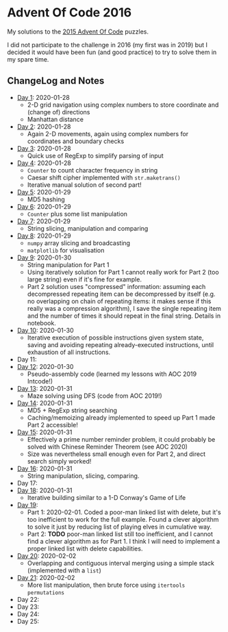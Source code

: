 # Advent Of Code 2016

My solutions to the [2015 Advent Of Code](https://adventofcode.com/2016) puzzles.

I did not participate to the challenge in 2016 (my first was in 2019) but I decided it would have been fun (and good practice) to try to solve them in my spare time.

## ChangeLog and Notes

* [Day 1](Day%2001.ipynb): 2020-01-28
  * 2-D grid navigation using complex numbers to store coordinate and (change of) directions
  * Manhattan distance
* [Day 2](Day%2002.ipynb): 2020-01-28
  * Again 2-D movements, again using complex numbers for coordinates and boundary checks
* [Day 3](Day%2003.ipynb): 2020-01-28
  * Quick use of RegExp to simplify parsing of input
* [Day 4](Day%2004.ipynb): 2020-01-28
  * `Counter` to count character frequency in string
  * Caesar shift cipher implemented with `str.maketrans()`
  * Iterative manual solution of second part!
* [Day 5](Day%2005.ipynb): 2020-01-29
  * MD5 hashing
* [Day 6](Day%2006.ipynb): 2020-01-29
  * `Counter` plus some list manipulation
* [Day 7](Day%2007.ipynb): 2020-01-29
  * String slicing, manipulation and comparing
* [Day 8](Day%2008.ipynb): 2020-01-29
  * `numpy` array slicing and broadcasting
  * `matplotlib` for visualisation
* [Day 9](Day%2009.ipynb): 2020-01-30
  * String manipulation for Part 1
  * Using iteratively solution for Part 1 cannot really work for Part 2 (too large string) even if it's fine for example. 
  * Part 2 solution uses "compressed" information: assuming each decompressed repeating item can be decompressed by itself (e.g. no overlapping on chain of repeating items: it makes sense if this really was a compression algorithm), I save the single repeating item and the number of times it should repeat in the final string. Details in notebook.
* [Day 10](Day%2010.ipynb): 2020-01-30
   * Iterative execution of possible instructions given system state, saving and avoiding repeating already-executed instructions, until exhaustion of all instructions. 
* Day 11: 
* [Day 12](Day%2012.ipynb): 2020-01-30
   * Pseudo-assembly code (learned my lessons with AOC 2019 Intcode!)
* [Day 13](Day%2013.ipynb): 2020-01-31
  * Maze solving using DFS (code from AOC 2019!)
* [Day 14](Day%2014.ipynb): 2020-01-31
  * MD5 + RegExp string searching
  * Caching/memoizing already implemented to speed up Part 1 made Part 2 accessible!
* [Day 15](Day%2015.ipynb): 2020-01-31
  * Effectively a prime number reminder problem, it could probably be solved with Chinese Reminder Theorem (see AOC 2020)
  * Size was nevertheless small enough even for Part 2, and direct search simply worked!
* [Day 16](Day%2016.ipynb): 2020-01-31
  * String manipulation, slicing, comparing.
* Day 17: 
* [Day 18](Day%2018.ipynb): 2020-01-31
  * Iterative building similar to a 1-D Conway's Game of Life
* [Day 19](Day%2019.ipynb):
  * Part 1: 2020-02-01. Coded a poor-man linked list with delete, but it's too inefficient to work for the full example. Found a clever algorithm to solve it just by reducing list of playing elves in cumulative way.
  * Part 2: **TODO** poor-man linked list still too inefficient, and I cannot find a clever algorithm as for Part 1. I think I will need to implement a proper linked list with delete capabilities. 
* [Day 20](Day%2020.ipynb): 2020-02-02
  * Overlapping and contiguous interval merging using a simple stack (implemented with a `list`)
* [Day 21](Day%2021.ipynb): 2020-02-02
  * More list manipulation, then brute force using `itertools` `permutations`
* Day 22: 
* Day 23:
* Day 24:
* Day 25:
